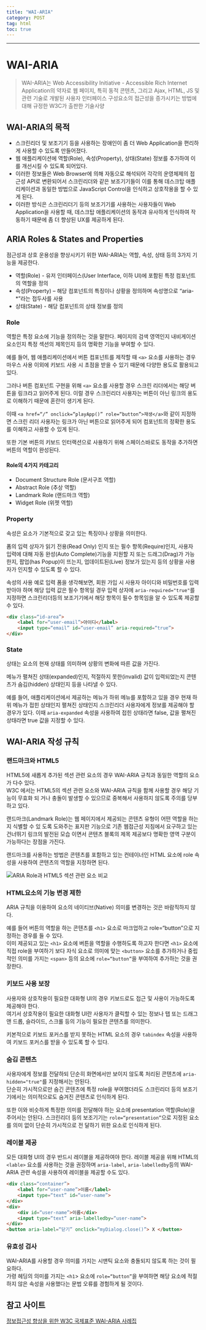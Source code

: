 ```yaml
---
title: "WAI-ARIA"
category: POST
tag: html
toc: true
---
```

---
# WAI-ARIA



>WAI-ARIA는 Web Accessibility Initiative - Accessible Rich Internet Application의 약자로 웹 페이지, 특히 동적 콘텐츠, 그리고 Ajax, HTML, JS 및 관련 기술로 개발된 사용자 인터페이스 구성요소의 접근성을 증가시키는 방법에 대해 규정한 W3C가 출판한 기술사양

## WAI-ARIA의 목적
* 스크린리더 및 보조기기 등을 사용하는 장애인이 좀 더 Web Application을 편리하게 사용할 수 있도록 만들어졌다.
* 웹 애플리케이션에 역할(Role), 속성(Property), 상태(State) 정보를 추가하여 이를 개선시킬 수 있도록 되어있다.
* 이러한 정보들은 Web Browser에 의해 자동으로 해석되어 각각의 운영체제의 접근성 API로 변환되어서 스크린리더와 같은 보조기기들이 이를 통해 데스크탑 애플리케이션과 동일한 방법으로 JavaScript Control을 인식하고 상호작용을 할 수 있게 된다.
* 이러한 방식은 스크린리더기 등의 보조기기를 사용하는 사용자들이 Web Application을 사용할 때, 데스크탑 애플리케이션의 동작과 유사하게 인식하여 작동하기 때문에 좀 더 향상된 UX를 제공하게 된다.

## ARIA Roles & States and Properties
점근성과 상호 운용성을 향상시키기 위한 WAI-ARIA는 역할, 속성, 상태 등의 3가지 기능을 제공한다.
* 역할(Role) - 유저 인터페이스(User Interface, 이하 UI)에 포함된 특정 컴포넌트의 역할을 정의
* 속성(Property) – 해당 컴포넌트의 특징이나 상황을 정의하며 속성명으로 “aria-*”라는 접두사를 사용
* 상태(State) - 해당 컴포넌트의 상태 정보를 정의

### Role
역할은 특정 요소에 기능을 정의하는 것을 말한다. 페이지의 검색 영역인지 내비게이션 요소인지 특정 섹션의 제목인지 등의 명확한 기능을 부여할 수 있다.

예를 들어, 웹 애플리케이션에서 버튼 컴포넌트를 제작할 때 `<a>` 요소를 사용하는 경우 마우스 사용 이외에 키보드 사용 시 초점을 받을 수 있기 때문에 다양한 용도로 활용되고 있다.

그러나 버튼 컴포넌트 구현을 위해 `<a>` 요소를 사용할 경우 스크린 리더에서는 해당 버튼을 링크라고 읽어주게 된다. 이럴 경우 스크린리더 사용자는 버튼이 아닌 링크의 용도로 이해하기 때문에 혼란이 생기게 된다.

이때 `<a href=“/” onclick=“playApp()” role=“button”>재생</a>`와 같이 지정하면 스크린 리더 사용자는 링크가 아닌 버튼으로 읽어주게 되어 컴포넌트의 정확한 용도를 이해하고 사용할 수 있게 된다.

또한 기본 버튼의 키보드 인터랙션으로 사용하기 위해 스페이스바로도 동작을 추가하면 버튼의 역할이 완성된다.

#### Role의 4가지 카테고리
* Document Structure Role (문서구조 역할)
* Abstract Role (추상 역할)
* Landmark Role (랜드마크 역할)
* Widget Role (위젯 역할)

### Property
속성은 요소가 기본적으로 갖고 있는 특징이나 상황을 의미한다.

폼의 입력 상자가
읽기 전용(Read Only) 인지 또는 필수 항목(Require)인지, 사용자 입력에 대해 자동 완성(Auto Complete)기능을 지원할 지 또는 드래그(Drag)가 가능한지, 팝업(has Popup)이 뜨는지, 업데이트된(Live) 정보가 있는지 등의 상황을 사용자가 인지할 수 있도록 할 수 있다. 

속성의 사용 예로 입력 폼을 생각해보면, 회원 가입 시 사용자 아이디와 비밀번호를 입력 받아야 하며 해당 입력 값은 필수 항목일 경우 입력 상자에 `aria-required="true"`를 지정하면 스크린리더등의 보조기기에서 해당 항목이 필수 항목임을 알 수 있도록 제공할 수 있다.
```html
<div class=“id-area”>
    <label for=“user-email”>아이디</label>
    <input type=“email” id=“user-email” aria-required=“true”>
</div>
```

### State
상태는 요소의 현재 상태를 의미하며 상황의 변화에 따른 값을 가진다.

메뉴가 펼쳐진 상태(expanded)인지, 적절하지 못한(invalid) 값이 입력되었는지 콘텐츠가 숨김(hidden) 상태인지 등을 나타낼 수 있다.

예를 들어, 애플리케이션에서 제공하는 메뉴가 하위 메뉴를 포함하고 있을 경우 현재 하위 메뉴가 접힌 상태인지 펼쳐진 상태인지 스크린리더 사용자에게 정보를 제공해야 할 경우가 있다. 이때 `aria-expanded` 속성을 사용하여 접힌 상태라면 false, 값을 펼쳐진 상태라면 true 값을 지정할 수 있다.


## WAI-ARIA 작성 규칙
### 랜드마크와 HTML5
HTML5에 새롭게 추가된 섹션 관련 요소의 경우 WAI-ARIA 규칙과 동일한 역할의 요소가 다수 있다.  
W3C 에서는 HTML5의 섹션 관련 요소와 WAI-ARIA 규칙을 함께 사용할 경우 해당 기능이 무효화 되
거나 충돌이 발생할 수 있으므로 중복해서 사용하지 않도록 주의를 당부하고 있다.

랜드마크(Landmark Role)는 웹 페이지에서 제공되는 콘텐츠 유형이 어떤 역할을 하는지 식별할 수 있
도록 도와주는 표지판 기능으로 기존 웹접근성 지침에서 요구하고 있는 건너뛰기 링크의 발전된 모습
이면서 콘텐츠 블록의 제목 제공보다 명확한 영역 구분이 가능하다는 장점을 가진다.

랜드마크를 사용하는 방법은 콘텐츠를 포함하고 있는 컨테이너인 HTML 요소에 role 속성을 사용하여 콘텐츠의 역할을 지정하면 된다.

![ARIA Role과 HTML5 섹션 관련 요소 비교](../../assets/images/0809/06.png)

### HTML요소의 기능 변경 제한
ARIA 규칙을 이용하여 요소의 네이티브(Native) 의미를 변경하는 것은 바람직하지 않다. 

예를 들어 버튼의 역할을 하는 콘텐츠를 `<h1>` 요소로 마크업하고 role=“button”으로 지정하는 경우를 들 수 있다.  
이미 제공되고 있는 `<h1>` 요소에 버튼을 역할을 수행하도록 하고자 한다면 `<h1>` 요소에 직접 role을 부여하기 보다 자식 요소로 의미에 맞는 `<button>` 요소를 추가하거나 중립적인 의미를 가지는 `<span>` 등의 요소에 `role=“button”`을 부여하여 추가하는 것을 권장한다.

### 키보드 사용 보장
사용자와 상호작용이 필요한 대화형 UI의 경우 키보드로도 접근 및 사용이 가능하도록 제공해야 한다.  
여기서 상호작용이 필요한 대화형 UI란 사용자가 클릭할 수 있는 정보나 탭 또는 드래그 앤 드롭, 슬라이드, 스크롤 등의 기능이 필요한 콘텐츠를 의미한다.

키본적으로 키보드 포커스를 받지 못하는 HTML 요소의 경우 `tabindex` 속성을 사용하여 키보드 포커스를 받을 수 있도록 할 수 있다.

### 숨김 콘텐츠
사용자에게 정보를 전달하되 단순히 화면에서만 보이지 않도록 처리된 콘텐츠에 `aria-hidden="true"`를 지정해서는 안된다.  
단순히 가시적으로만 숨긴 콘텐츠에 특정 role을 부여했더라도 스크린리더 등의 보조기기에서는 의미적으로도 숨겨진 콘텐츠로 인식하게 된다.

또한 이와 비슷하게 특정한 의미를 전달해야 하는 요소에 presentation 역할(Role)을 주어서는 안된다.
스크린리더 등의 보조기기는 `role=“presentation”`으로 지정된 요소를 의미 없이 단순히 가시적으로 전
달하기 위한 요소로 인식하게 된다.

### 레이블 제공
모든 대화형 UI의 경우 반드시 레이블을 제공하여야 한다. 레이블 제공을 위해 HTML의 `<lable>` 요소를 사용하는 것을 권장하며
`aria-label`, `aria-labelledby`등의 WAI-ARIA 관련 속성을 사용하여 레이블을 제공할 수도 있다.

```html
<div class=“container”>
    <label for=“user-name”>이름</label>
    <input type=“text” id=“user-name”>
</div>
<div>
    <div id=“user-name”>이름</div>
    <input type=“text” aria-labelledby=“user-name”>
</div>
<button aria-label=“닫기” onclick=“myDialog.close()”> X </button>
```

### 유효성 검사
WAI-ARIA를 사용할 경우 의미를 가지는 시맨틱 요소와 충돌되지 않도록 하는 것이 필요하다.   
가령 헤딩의 의미를 가지는 `<h1`> 요소에 `role=“button”`을 부여하면 해당 요소에 적절하지 않은 속성을 사용했다는 문법 오류를 경험하게 될 것이다.

## 참고 사이트
[정보접근성 향상을 위한 W3C 국제표준 WAI-ARIA 사례집](https://www.wah.or.kr:444/board/boardView.asp?brd_sn=5&brd_idx=1019)